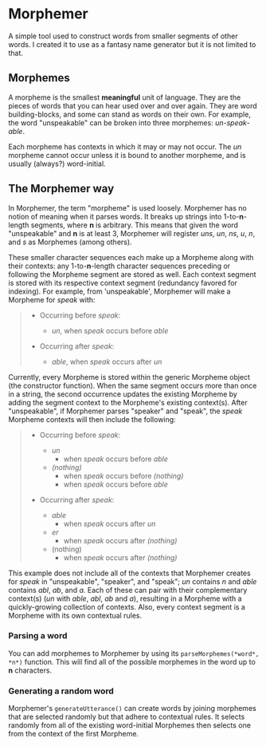 # Morphemer
A simple tool used to construct words from smaller segments of other words. I created it to use as a fantasy name generator but it is not limited to that.

## Morphemes
A morpheme is the smallest **meaningful** unit of language. They are the pieces of words that you can hear used over and over again. They are word building-blocks, and some can stand as words on their own. For example, the word "unspeakable" can be broken into three morphemes: *un*-*speak*-*able*.

Each morpheme has contexts in which it may or may not occur. The *un* morpheme cannot occur unless it is bound to another morpheme, and is usually (always?) word-initial.


## The Morphemer way

In Morphemer, the term "morpheme" is used loosely. Morphemer has no notion of meaning when it parses words. It breaks up strings into 1-to-**n**-length segments, where **n** is arbitrary. This means that given the word "unspeakable" and **n** is at least 3, Morphemer will register *uns*, *un*, *ns*, *u*, *n*, and *s* as Morphemes (among others).

These smaller character sequences each make up a Morpheme along with their contexts: any 1-to-**n**-length character sequences preceding or following the Morpheme segment are stored as well. Each context segment is stored with its respective context segment (redundancy favored for indexing). For example, from 'unspeakable', Morphemer will make a Morpheme for *speak* with:

> * Occurring before *speak*:
>   * *un*, when *speak* occurs before *able*
>
> * Occurring after *speak*:
>   * *able*, when *speak* occurs after *un*

Currently, every Morpheme is stored within the generic Morpheme object (the constructor function). When the same segment occurs more than once in a string, the second occurrence updates the existing Morpheme by adding the segment context to the Morpheme's existing context(s). After "unspeakable", if Morphemer parses "speaker" and "speak", the *speak* Morpheme contexts will then include the following:

> * Occurring before *speak*:
>   * *un*
>     * when *speak* occurs before *able*
>   * *(nothing)*
>     * when *speak* occurs before *(nothing)*
>     * when *speak* occurs before *able*
>
> * Occurring after *speak*:
>   * *able*
>     * when *speak* occurs after *un*
>   * *er*
>     * when *speak* occurs after *(nothing)*
>   * (nothing)
>     * when *speak* occurs after *(nothing)*

This example does not include all of the contexts that Morphemer creates for *speak* in "unspeakable", "speaker", and "speak"; *un* contains *n* and *able* contains *abl*, *ab*, and *a*. Each of these can pair with their complementary context(s) (*un* with *able*, *abl*, *ab* and *a*), resulting in a Morpheme with a quickly-growing collection of contexts. Also, every context segment is a Morpheme with its own contextual rules.

### Parsing a word
You can add morphemes to Morphemer by using its `parseMorphemes(*word*, *n*)` function. This will find all of the possible morphemes in the word up to **n** characters.


### Generating a random word

Morphemer's `generateUtterance()` can create words by joining morphemes that are selected randomly but that adhere to contextual rules. It selects randomly from all of the existing word-initial Morphemes then selects one from the context of the first Morpheme. 